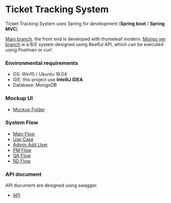 Ticket Tracking System
===
Ticket Tracking System uses Spring for development (**Spring boot** / **Spring MVC**).

[Main branch](https://), the front end is developed with thymeleaf modern.
[Mongo ver branch](https://) is a B/E system designed using Restful API, which can be executed using Postman or curl.


### Environmental requirements
* OS: Win10 / Ubuntu 18.04
* IDE: this project use **IntelliJ IDEA**
* Database: MongoDB

### Mockup UI
* [Mockup Folder](https://github.com/pili2026/ticket-tracking-system/tree/main/mockup%20UI)

### System Flow
* [Main Flow](https://github.com/pili2026/ticket-tracking-system/tree/main/mockup%20UI)
* [Use Case](https://github.com/pili2026/ticket-tracking-system/tree/main/mockup%20UI)
* [Admin Add User](https://github.com/pili2026/ticket-tracking-system/tree/main/mockup%20UI)
* [PM Flow](https://github.com/pili2026/ticket-tracking-system/tree/main/mockup%20UI)
* [QA Flow](https://github.com/pili2026/ticket-tracking-system/tree/main/mockup%20UI)
* [RD Flow](https://github.com/pili2026/ticket-tracking-system/tree/main/mockup%20UI)

### API document
API document are designed using swagger.
* [API](https://github.com/pili2026/ticket-tracking-system/tree/main/api)


